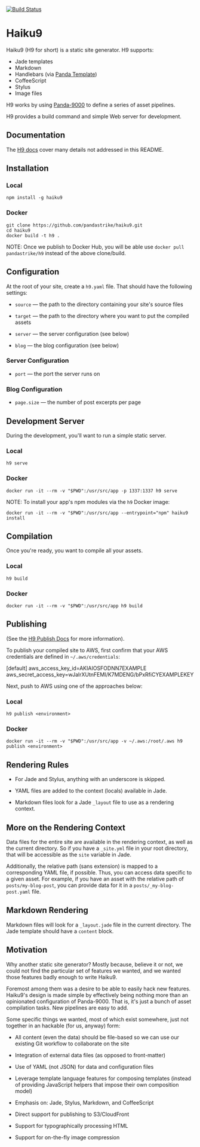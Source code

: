 [![Build Status](https://travis-ci.org/pandastrike/haiku9.svg)](https://travis-ci.org/pandastrike/haiku9)

# Haiku9

Haiku9 (H9 for short) is a static site generator. H9 supports:

* Jade templates
* Markdown
* Handlebars (via [Panda Template](https://github.com/pandastrike/panda-template))
* CoffeeScript
* Stylus
* Image files

H9 works by using [Panda-9000](https://github.com/pandastrike/panda-9000)
to define a series of asset pipelines.

H9 provides a build command and simple Web server for development.

## Documentation

The [H9 docs](https://www.pandastrike.com/open-source/haiku9/) cover many details not addressed in this README.

## Installation

### Local

```shell
npm install -g haiku9
```

### Docker

```shell
git clone https://github.com/pandastrike/haiku9.git
cd haiku9
docker build -t h9 .
```

NOTE: Once we publish to Docker Hub, you will be able use `docker pull pandastrike/h9` instead of the above clone/build.

## Configuration

At the root of your site, create a `h9.yaml` file. That should have the following settings:

- `source` — the path to the directory containing your site's source files

- `target` — the path to the directory where you want to put the compiled assets

- `server` — the server configuration (see below)

- `blog` — the blog configuration (see below)

### Server Configuration

- `port` — the port the server runs on

### Blog Configuration

- `page.size` — the number of post excerpts per page

## Development Server

During the development, you'll want to run a simple static server.

### Local

```shell
h9 serve
```

### Docker

```shell
docker run -it --rm -v "$PWD":/usr/src/app -p 1337:1337 h9 serve
```

NOTE: To install your app's npm modules via the `h9` Docker image:

```shell
docker run -it --rm -v "$PWD":/usr/src/app --entrypoint="npm" haiku9 install
```

## Compilation

Once you're ready, you want to compile all your assets.

### Local

```shell
h9 build
```

### Docker

```shell
docker run -it --rm -v "$PWD":/usr/src/app h9 build
```

## Publishing

(See the [H9 Publish Docs](https://www.pandastrike.com/open-source/haiku9/publish/) for more information).

To publish your compiled site to AWS, first confirm that your AWS credentials are defined in `~/.aws/credentials`:

  [default]
  aws_access_key_id=AKIAIOSFODNN7EXAMPLE
  aws_secret_access_key=wJalrXUtnFEMI/K7MDENG/bPxRfiCYEXAMPLEKEY

Next, push to AWS using one of the approaches below:

### Local

```shell
h9 publish <environment>
```

### Docker

```shell
docker run -it --rm -v "$PWD":/usr/src/app -v ~/.aws:/root/.aws h9 publish <environment>
```

## Rendering Rules

- For Jade and Stylus, anything with an underscore is skipped.

- YAML files are added to the context (locals) available in Jade.

- Markdown files look for a Jade `_layout` file to use as a rendering context.

## More on the Rendering Context

Data files for the entire site are available in the rendering context, as well as the current directory. So if you have a `_site.yml` file in your root directory, that will be accessible as the `site` variable in Jade.

Additionally, the relative path (sans extension) is mapped to a corresponding YAML file, if possible. Thus, you can access data specific to a given asset. For example, if you have an asset with the relative path of `posts/my-blog-post`, you can provide data for it in a `posts/_my-blog-post.yaml` file.

## Markdown Rendering

Markdown files will look for a `_layout.jade` file in the current directory. The Jade template should have a `content` block.

## Motivation

Why another static site generator? Mostly because, believe it or not, we could not find the particular set of features we wanted, and we wanted those features badly enough to write Haiku9.

Foremost among them was a desire to be able to easily hack new features. Haiku9's design is made simple by effectively being nothing more than an opinionated configuration of Panda-9000. That is, it's just a bunch of asset compilation tasks. New pipelines are easy to add.

Some specific things we wanted, most of which exist somewhere, just not together in an hackable (for us, anyway) form:

- All content (even the data) should be file-based so we can use our existing Git workflow to collaborate on the site

- Integration of external data files (as opposed to front-matter)

- Use of YAML (not JSON) for data and configuration files

- Leverage template language features for composing templates (instead of providing JavaScript helpers that impose their own composition model)

- Emphasis on: Jade, Stylus, Markdown, and CoffeeScript

- Direct support for publishing to S3/CloudFront

- Support for typographically processing HTML

- Support for on-the-fly image compression
